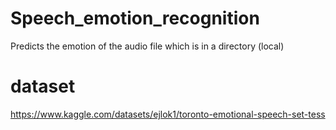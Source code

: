 # Speech_emotion_recognition

Predicts the emotion of the audio file which is in a directory (local) 

# dataset

https://www.kaggle.com/datasets/ejlok1/toronto-emotional-speech-set-tess
